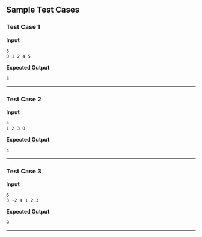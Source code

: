 ## Sample Test Cases

### Test Case 1
**Input**
```
5  
0 1 2 4 5 
```
**Expected Output**
```
3
```

---

### Test Case 2
**Input**
```
4  
1 2 3 0    
```
**Expected Output**
```
4
```

---

### Test Case 3
**Input**
```
6
3 -2 4 1 2 3
```
**Expected Output**
```
0
```

---